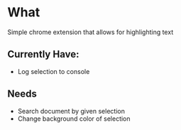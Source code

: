 # What
Simple chrome extension that allows for highlighting text

## Currently Have:
- Log selection to console

## Needs
* Search document by given selection
* Change background color of selection

